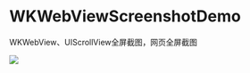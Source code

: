 # WKWebViewScreenshotDemo
WKWebView、UIScrollView全屏截图，网页全屏截图

![](https://github.com/GorpelnChen/WKWebViewScreenshotDemo/blob/master/screenshot/WKWebViewScreenshotDemo.gif)


